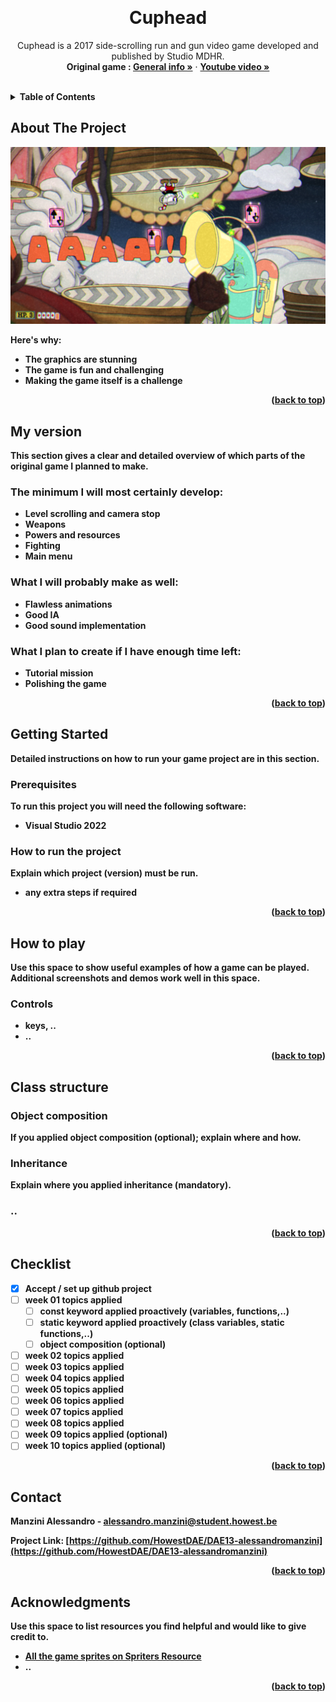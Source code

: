 <a name="readme-top"></a>

<!-- GENERAL GAME INFO -->
<br />
<div align="center">

  <h1 align="center">Cuphead</h1>

  <p align="center">
    Cuphead is a 2017 side-scrolling run and gun video game developed and published by Studio MDHR.
    <br />
    <strong>Original game : </strong>
    <a href="https://en.wikipedia.org/wiki/Cuphead"><strong>General info »</strong></a>
    ·
    <a href="https://www.youtube.com/watch?v=qMA11zEC9S4"><strong>Youtube video »<strong></a>
    <br />
    <br />
  </p>
</div>



<!-- TABLE OF CONTENTS -->
<details>
  <summary>Table of Contents</summary>
  <ol>
    <li>
      <a href="#about-the-project">About The Project</a>
    </li>
    <li>
      <a href="#my-version">My version</a>
    </li>
    <li>
      <a href="#getting-started">Getting Started</a>
    </li>
    <li><a href="#how-to-play">How To Play</a></li>
    <li><a href="#class-structure">Class structure</a></li>
    <li><a href="#checklist">Checklist</a></li>
    <li><a href="#contact">Contact</a></li>
    <li><a href="#acknowledgments">Acknowledgments</a></li>
  </ol>
</details>



<!-- ABOUT THE PROJECT -->
## About The Project

<img src="game_screenshot.png" />

Here's why:
* The graphics are stunning
* The game is fun and challenging
* Making the game itself is a challenge

<p align="right">(<a href="#readme-top">back to top</a>)</p>


## My version

This section gives a clear and detailed overview of which parts of the original game I planned to make.

### The minimum I will most certainly develop:
* Level scrolling and camera stop
* Weapons
* Powers and resources
* Fighting
* Main menu

### What I will probably make as well:
* Flawless animations
* Good IA
* Good sound implementation

### What I plan to create if I have enough time left:
* Tutorial mission
* Polishing the game

<p align="right">(<a href="#readme-top">back to top</a>)</p>


<!-- GETTING STARTED -->
## Getting Started
Detailed instructions on how to run your game project are in this section.

### Prerequisites

To run this project you will need the following software:
* Visual Studio 2022

### How to run the project

Explain which project (version) must be run.
* any extra steps if required 

<p align="right">(<a href="#readme-top">back to top</a>)</p>



<!-- HOW TO PLAY -->
## How to play

Use this space to show useful examples of how a game can be played. 
Additional screenshots and demos work well in this space. 

### Controls
* keys, .. 
* .. 

<p align="right">(<a href="#readme-top">back to top</a>)</p>



<!-- CLASS STRUCTURE -->
## Class structure 

### Object composition 
If you applied object composition (optional); explain where and how.

### Inheritance 
Explain where you applied inheritance (mandatory).

### ..

<p align="right">(<a href="#readme-top">back to top</a>)</p>


<!-- CHECKLIST -->
## Checklist

- [x] Accept / set up github project
- [ ] week 01 topics applied
    - [ ] const keyword applied proactively (variables, functions,..)
    - [ ] static keyword applied proactively (class variables, static functions,..)
    - [ ] object composition (optional)
- [ ] week 02 topics applied
- [ ] week 03 topics applied
- [ ] week 04 topics applied
- [ ] week 05 topics applied
- [ ] week 06 topics applied
- [ ] week 07 topics applied
- [ ] week 08 topics applied
- [ ] week 09 topics applied (optional)
- [ ] week 10 topics applied (optional)

<p align="right">(<a href="#readme-top">back to top</a>)</p>

<!-- CONTACT -->
## Contact

Manzini Alessandro - alessandro.manzini@student.howest.be

Project Link: [https://github.com/HowestDAE/DAE13-alessandromanzini](https://github.com/HowestDAE/DAE13-alessandromanzini)

<p align="right">(<a href="#readme-top">back to top</a>)</p>


<!-- ACKNOWLEDGMENTS -->
## Acknowledgments

Use this space to list resources you find helpful and would like to give credit to. 

* [All the game sprites on Spriters Resource](https://www.spriters-resource.com/pc_computer/cupheaddontdealwiththedevil/)
* ..

<p align="right">(<a href="#readme-top">back to top</a>)</p>

